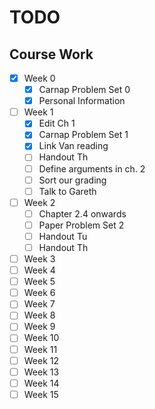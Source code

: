 # TODO

## Course Work

- [x] Week 0
    - [x] Carnap Problem Set 0
    - [x] Personal Information
- [ ] Week 1
    - [x] Edit Ch 1
    - [x] Carnap Problem Set 1
    - [x] Link Van reading
    - [ ] Handout Th
    - [ ] Define arguments in ch. 2
    - [ ] Sort our grading
    - [ ] Talk to Gareth
- [ ] Week 2
    - [ ] Chapter 2.4 onwards
    - [ ] Paper Problem Set 2
    - [ ] Handout Tu
    - [ ] Handout Th
- [ ] Week 3
- [ ] Week 4
- [ ] Week 5
- [ ] Week 6
- [ ] Week 7
- [ ] Week 8
- [ ] Week 9
- [ ] Week 10
- [ ] Week 11
- [ ] Week 12
- [ ] Week 13
- [ ] Week 14
- [ ] Week 15
